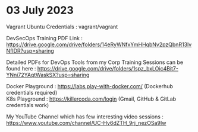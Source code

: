# 03 July 2023

Vagrant Ubuntu Credentials : vagrant/vagrant

DevSecOps Training PDF Link : https://drive.google.com/drive/folders/14eRyWNfxYmHHqbNv2pzQbnR13lvNfIDR?usp=sharing <br>


Detailed PDFs for DevOps Tools from my Corp Training Sessions can be found here : 
https://drive.google.com/drive/folders/1spz_bxLOic4Bit7-YNni72YAqtWaskSX?usp=sharing <br>

Docker Playground : https://labs.play-with-docker.com/ (Dockerhub credentials required) <br>
K8s Playground : https://killercoda.com/login (Gmail, GitHub & GitLab credentials work) <br>

My YouTube Channel which has few interesting video sessions : https://www.youtube.com/channel/UC-Hv6dZTH_9rj_nezOSa9Iw <br>

